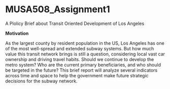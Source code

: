 # MUSA508_Assignment1
A Plolicy Brief about Transit Oriented Development of Los Angeles

**Motivation**

As the largest county by resident population in the US, Los Angeles has one of the most well-spread and extended subway systems. But how much value this transit network brings is still a question, considering local vast car ownership and driving travel habits. Should we continue to develop the metro system? Who are the current primary beneficiaries, and who should be targeted in the future? This brief report will analyze several indicators across time and space to help the government make future strategic decisions for the subway network.
